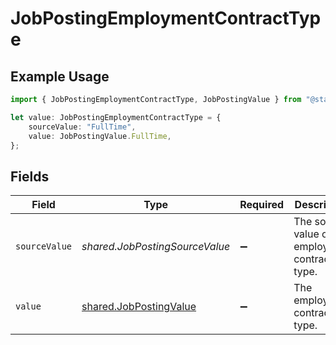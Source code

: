 # JobPostingEmploymentContractType

## Example Usage

```typescript
import { JobPostingEmploymentContractType, JobPostingValue } from "@stackone/stackone-client-ts/sdk/models/shared";

let value: JobPostingEmploymentContractType = {
    sourceValue: "FullTime",
    value: JobPostingValue.FullTime,
};
```

## Fields

| Field                                                                   | Type                                                                    | Required                                                                | Description                                                             | Example                                                                 |
| ----------------------------------------------------------------------- | ----------------------------------------------------------------------- | ----------------------------------------------------------------------- | ----------------------------------------------------------------------- | ----------------------------------------------------------------------- |
| `sourceValue`                                                           | *shared.JobPostingSourceValue*                                          | :heavy_minus_sign:                                                      | The source value of the employment contract type.                       | FullTime                                                                |
| `value`                                                                 | [shared.JobPostingValue](../../../sdk/models/shared/jobpostingvalue.md) | :heavy_minus_sign:                                                      | The employment contract type.                                           | full_time                                                               |